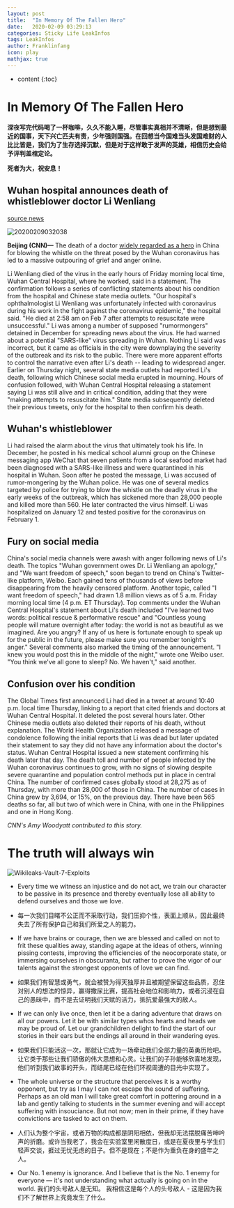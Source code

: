 ```yaml
---
layout: post
title:  "In Memory Of The Fallen Hero"
date:   2020-02-09 03:29:13
categories: Sticky Life LeakInfos
tags: LeakInfos
author: Franklinfang
icon: play
mathjax: true
---
```

* content
{:toc}
# In Memory Of The Fallen Hero

**深夜写完代码喝了一杯咖啡，久久不能入睡，尽管事实真相并不清晰，但是想到最近的国事，天下兴亡匹夫有责，少年强则国强。在回想当今国难当头发国难财的人比比皆是，我们为了生存选择沉默，但是对于这样敢于发声的英雄，相信历史会给予评判盖棺定论。**

**死者为大，祝安息！**
## Wuhan hospital announces death of whistleblower doctor Li Wenliang

[source news](https://edition.cnn.com/2020/02/06/asia/li-wenliang-coronavirus-whistleblower-doctor-dies-intl/index.html)

![20200209032038](https://user-images.githubusercontent.com/29160332/74090840-2e226f00-4aeb-11ea-9f6b-b0eec54b91b0.png)


**Beijing (CNN)—** The death of a doctor [widely regarded as a hero](https://edition.cnn.com/2020/02/03/asia/coronavirus-doctor-whistle-blower-intl-hnk/index.html) in China for blowing the whistle on the threat posed by the Wuhan coronavirus has led to a massive outpouring of grief and anger online.

Li Wenliang died of the virus in the early hours of Friday morning local time, Wuhan Central Hospital, where he worked, said in a statement. The confirmation follows a series of conflicting statements about his condition from the hospital and Chinese state media outlets.
"Our hospital's ophthalmologist Li Wenliang was unfortunately infected with coronavirus during his work in the fight against the coronavirus epidemic," the hospital said. "He died at 2:58 am on Feb 7 after attempts to resuscitate were unsuccessful."
Li was among a number of supposed "rumormongers" detained in December for spreading news about the virus. He had warned about a potential "SARS-like" virus spreading in Wuhan. Nothing Li said was incorrect, but it came as officials in the city were downplaying the severity of the outbreak and its risk to the public.
There were more apparent efforts to control the narrative even after Li's death -- leading to widespread anger.
Earlier on Thursday night, several state media outlets had reported Li's death, following which Chinese social media erupted in mourning. Hours of confusion followed, with Wuhan Central Hospital releasing a statement saying Li was still alive and in critical condition, adding that they were "making attempts to resuscitate him."
State media subsequently deleted their previous tweets, only for the hospital to then confirm his death.








## Wuhan's whistleblower

Li had raised the alarm about the virus that ultimately took his life.
In December, he posted in his medical school alumni group on the Chinese messaging app WeChat that seven patients from a local seafood market had been diagnosed with a SARS-like illness and were quarantined in his hospital in Wuhan.
Soon after he posted the message, Li was accused of rumor-mongering by the Wuhan police.
He was one of several medics targeted by police for trying to blow the whistle on the deadly virus in the early weeks of the outbreak, which has sickened more than 28,000 people and killed more than 560. He later contracted the virus himself.
Li was hospitalized on January 12 and tested positive for the coronavirus on February 1.

## Fury on social media

China's social media channels were awash with anger following news of Li's death.
The topics "Wuhan government owes Dr. Li Wenliang an apology," and "We want freedom of speech," soon began to trend on China's Twitter-like platform, Weibo. Each gained tens of thousands of views before disappearing from the heavily censored platform.
Another topic, called "I want freedom of speech," had drawn 1.8 million views as of 5 a.m. Friday morning local time (4 p.m. ET Thursday).
Top comments under the Wuhan Central Hospital's statement about Li's death included "I've learned two words: political rescue & performative rescue" and "Countless young people will mature overnight after today: the world is not as beautiful as we imagined. Are you angry? If any of us here is fortunate enough to speak up for the public in the future, please make sure you remember tonight's anger."
Several comments also marked the timing of the announcement. "I knew you would post this in the middle of the night," wrote one Weibo user.
"You think we've all gone to sleep? No. We haven't," said another.

## Confusion over his condition

The Global Times first announced Li had died in a tweet at around 10:40 p.m. local time Thursday, linking to a report that cited friends and doctors at Wuhan Central Hospital.
It deleted the post several hours later. Other Chinese media outlets also deleted their reports of his death, without explanation. The World Health Organization released a message of condolence following the initial reports that Li was dead but later updated their statement to say they did not have any information about the doctor's status.
Wuhan Central Hospital issued a new statement confirming his death later that day.
The death toll and number of people infected by the Wuhan coronavirus continues to grow, with no signs of slowing despite severe quarantine and population control methods put in place in central China.
The number of confirmed cases globally stood at 28,275 as of Thursday, with more than 28,000 of those in China. The number of cases in China grew by 3,694, or 15%, on the previous day. There have been 565 deaths so far, all but two of which were in China, with one in the Philippines and one in Hong Kong.

*CNN's Amy Woodyatt contributed to this story.*

# The truth will always win 

![Wikileaks-Vault-7-Exploits](https://user-images.githubusercontent.com/29160332/74090875-ac7f1100-4aeb-11ea-8f73-48ae068f6496.jpg)

- Every time we witness an injustice and do not act, we train our character to be passive in its presence and thereby eventually lose all ability to defend ourselves and those we love.

- 每一次我们目睹不公正而不采取行动，我们压抑个性，表面上顺从，因此最终失去了所有保护自己和我们所爱之人的能力。
 
- If we have brains or courage, then we are blessed and called on not to frit these qualities away, standing agape at the ideas of others, winning pissing contests, improving the efficiencies of the neocorporate state, or immersing ourselves in obscuranta, but rather to prove the vigor of our talents against the strongest opponents of love we can find.

- 如果我们有智慧或勇气，就会被赞为得天独厚并且被期望保留这些品质，忍住对别人的想法的惊异，赢得撒尿比赛，提高社会地位和影响力，或者沉浸在自己的愚昧中，而不是去证明我们天赋的活力，抵抗爱最强大的敌人。

- If we can only live once, then let it be a daring adventure that draws on all our powers. Let it be with similar types whos hearts and heads we may be proud of. Let our grandchildren delight to find the start of our stories in their ears but the endings all around in their wandering eyes.
 
- 如果我们只能活这一次，那就让它成为一场牵动我们全部力量的英勇历险吧。让它类于那些让我们骄傲的伟大思想和心灵。让我们的子孙能够欣喜地发现，他们听到我们故事的开头，而结尾已经在他们环视周遭的目光中实现了。

- The whole universe or the structure that perceives it is a worthy opponent, but try as I may I can not escape the sound of suffering. Perhaps as an old man I will take great comfort in pottering around in a lab and gently talking to students in the summer evening and will accept suffering with insouciance. But not now; men in their prime, if they have convictions are tasked to act on them. 

- 人们认为整个宇宙，或者万物的构成都是阴阳相依，但我却无法摆脱痛苦呻吟声的折磨。或许当我老了，我会在实验室里闲散度日，或是在夏夜里与学生们轻声交谈，捱过无忧无虑的日子。但不是现在；不是作为重负在身的盛年之人。

- Our No. 1 enemy is ignorance. And I believe that is the No. 1 enemy for everyone — it's not understanding what actually is going on in the world.
我们的头号敌人是无知。 我相信这是每个人的头号敌人 - 这是因为我们不了解世界上究竟发生了什么。